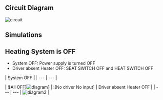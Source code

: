 
## Circuit Diagram

![circuit](https://user-images.githubusercontent.com/94305490/144299123-c3373403-ebfe-46a9-a513-9caa222c3bf8.png)


## Simulations

## Heating System is OFF

* System OFF: Power supply is turned OFF
* Driver absent Heater OFF: SEAT SWITCH OFF and HEAT SWITCH OFF

| System OFF | 
| --- | --- |

| ![All OFF]![diagram1](https://user-images.githubusercontent.com/94305490/144387091-29186dac-e62e-49d2-b0cf-0a436748cfdd.png) | ![No driver No input]
| Driver absent Heater OFF |
| --- | --- |
![diagram2](https://user-images.githubusercontent.com/94305490/144387378-8361aeaa-bd47-4d3b-b39d-fd264c2a1863.png) |









